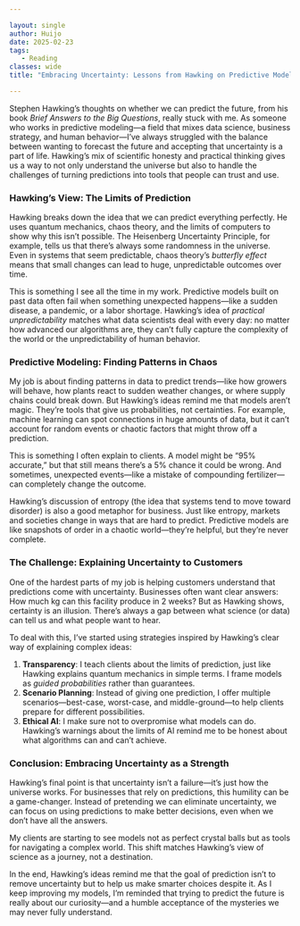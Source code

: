 ```yaml
---

layout: single  
author: Huijo  
date: 2025-02-23  
tags:  
   - Reading  
classes: wide  
title: "Embracing Uncertainty: Lessons from Hawking on Predictive Modeling and the Human Quest for Knowledge"  

---
```


Stephen Hawking’s thoughts on whether we can predict the future, from his book *Brief Answers to the Big Questions*, really stuck with me. As someone who works in predictive modeling—a field that mixes data science, business strategy, and human behavior—I’ve always struggled with the balance between wanting to forecast the future and accepting that uncertainty is a part of life. Hawking’s mix of scientific honesty and practical thinking gives us a way to not only understand the universe but also to handle the challenges of turning predictions into tools that people can trust and use.

### Hawking’s View: The Limits of Prediction  
Hawking breaks down the idea that we can predict everything perfectly. He uses quantum mechanics, chaos theory, and the limits of computers to show why this isn’t possible. The Heisenberg Uncertainty Principle, for example, tells us that there’s always some randomness in the universe. Even in systems that seem predictable, chaos theory’s *butterfly effect* means that small changes can lead to huge, unpredictable outcomes over time.  

This is something I see all the time in my work. Predictive models built on past data often fail when something unexpected happens—like a sudden disease, a pandemic, or a labor shortage. Hawking’s idea of *practical unpredictability* matches what data scientists deal with every day: no matter how advanced our algorithms are, they can’t fully capture the complexity of the world or the unpredictability of human behavior.  

### Predictive Modeling: Finding Patterns in Chaos  
My job is about finding patterns in data to predict trends—like how growers will behave, how plants react to sudden weather changes, or where supply chains could break down. But Hawking’s ideas remind me that models aren’t magic. They’re tools that give us probabilities, not certainties. For example, machine learning can spot connections in huge amounts of data, but it can’t account for random events or chaotic factors that might throw off a prediction.  

This is something I often explain to clients. A model might be “95% accurate,” but that still means there’s a 5% chance it could be wrong. And sometimes, unexpected events—like a mistake of compounding fertilizer—can completely change the outcome.  

Hawking’s discussion of entropy (the idea that systems tend to move toward disorder) is also a good metaphor for business. Just like entropy, markets and societies change in ways that are hard to predict. Predictive models are like snapshots of order in a chaotic world—they’re helpful, but they’re never complete.  

### The Challenge: Explaining Uncertainty to Customers  
One of the hardest parts of my job is helping customers understand that predictions come with uncertainty. Businesses often want clear answers: How much kg can this facility produce in 2 weeks? But as Hawking shows, certainty is an illusion. There’s always a gap between what science (or data) can tell us and what people want to hear.  

To deal with this, I’ve started using strategies inspired by Hawking’s clear way of explaining complex ideas:  

1. **Transparency**: I teach clients about the limits of prediction, just like Hawking explains quantum mechanics in simple terms. I frame models as *guided probabilities* rather than guarantees.  
2. **Scenario Planning**: Instead of giving one prediction, I offer multiple scenarios—best-case, worst-case, and middle-ground—to help clients prepare for different possibilities.  
3. **Ethical AI**: I make sure not to overpromise what models can do. Hawking’s warnings about the limits of AI remind me to be honest about what algorithms can and can’t achieve.  

### Conclusion: Embracing Uncertainty as a Strength  
Hawking’s final point is that uncertainty isn’t a failure—it’s just how the universe works. For businesses that rely on predictions, this humility can be a game-changer. Instead of pretending we can eliminate uncertainty, we can focus on using predictions to make better decisions, even when we don’t have all the answers.  

My clients are starting to see models not as perfect crystal balls but as tools for navigating a complex world. This shift matches Hawking’s view of science as a journey, not a destination.  

In the end, Hawking’s ideas remind me that the goal of prediction isn’t to remove uncertainty but to help us make smarter choices despite it. As I keep improving my models, I’m reminded that trying to predict the future is really about our curiosity—and a humble acceptance of the mysteries we may never fully understand.
